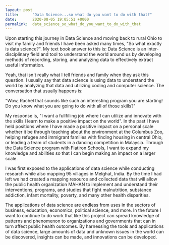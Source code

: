 ```yaml
---
layout: post
title:      "Data Science...so what do you want to do with that?"
date:       2020-08-05 19:05:51 +0000
permalink:  data_science_so_what_do_you_want_to_do_with_that
---
```


Upon starting this journey in Data Science and moving back to rural Ohio to visit my family and friends I have been asked many times, "So what exactly is data science?". My text book answer to this is: Data Science is an inter-disciplinary field and tool to understand the world around us by developing methods of recording, storing, and analyzing data to effectively extract useful information. 

Yeah, that isn't really what I tell friends and family when they ask this question. I usually say that data science is using data to understand the world by analyzing that data and utilizing coding and computer science. The conversation that usually happens is:

"Wow, Rachel that sounds like such an interesting program you are starting! Do you know what you are going to do with all of those skills?" 

My response is, "I want a fullfilling job where I can utilize and innovate with the skills I learn to make a positive impact on the world". In the past I have held positions where I have made a positive impact on a personal scale whether it be through teaching about the environment at the Columbus Zoo, helping refugee and immigrant families with finding housing in central Ohio, or leading a team of students in a dancing competition in Malaysia. Through the Data Science program with Flatiron Schools, I want to expand my knowledge and abilities so that I can begin making an impact on a larger scale.

I was first exposed to the applications of data science while conducting research while also mapping 95 villages in Melghat, India. By the time I had left we had created a mapping resource and collected data that will allow the public health organization MAHAN to implement and understand their interventions, programs, and studies that fight malnutrition, substance addiction, infant mortality, poverty, and many other health disparities. 

The applications of data science are endless from uses in the sectors of business, education, economics, political science, and more. In the future I want to continue to do work that like this project can spread knowledge of patterns and phenomenon to organizations and governments that can in turn affect public health outcomes. By harnessing the tools and applications of data science, large amounts of data and unknown issues in the world can be discovered, insights can be made, and innovations can be developed. 




